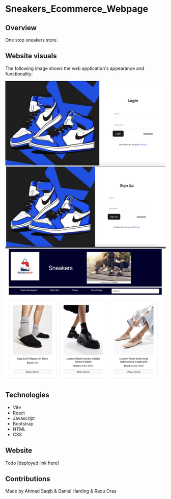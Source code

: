 # Sneakers_Ecommerce_Webpage


## Overview

One stop sneakers store.

## Website visuals

The following image shows the web application's appearance and functionality:

![Login page](./demo/login.png)
![Sign up page](./demo/signup.png)
![Homepage instances](./demo/homepage.png)

## Technologies
- Vite
- React
- Javascript
- Bootstrap
- HTML
- CSS

## Website

Todo [deployed link here]

## Contributions

Made by Ahmad Saqib & Daniel Harding & Radu Oras
